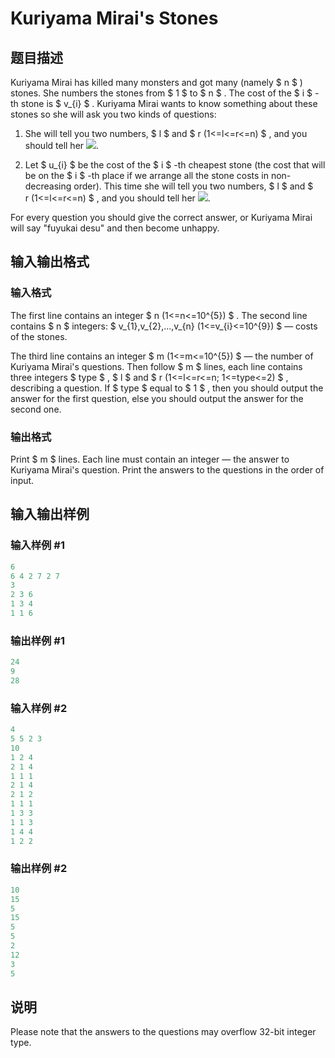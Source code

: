 # Kuriyama Mirai&#039;s Stones

## 题目描述

Kuriyama Mirai has killed many monsters and got many (namely $ n $ ) stones. She numbers the stones from $ 1 $ to $ n $ . The cost of the $ i $ -th stone is $ v_{i} $ . Kuriyama Mirai wants to know something about these stones so she will ask you two kinds of questions:

1. She will tell you two numbers, $ l $ and $ r (1<=l<=r<=n) $ , and you should tell her ![](https://cdn.luogu.com.cn/upload/vjudge_pic/CF433B/a68d6654cf2b25883008b776a62307a377b6be58.png).

2. Let $ u_{i} $ be the cost of the $ i $ -th cheapest stone (the cost that will be on the $ i $ -th place if we arrange all the stone costs in non-decreasing order). This time she will tell you two numbers, $ l $ and $ r (1<=l<=r<=n) $ , and you should tell her ![](https://cdn.luogu.com.cn/upload/vjudge_pic/CF433B/81f5c65268118775753c7eebcdd998c0bae9a99d.png).

For every question you should give the correct answer, or Kuriyama Mirai will say "fuyukai desu" and then become unhappy.

## 输入输出格式

### 输入格式

The first line contains an integer $ n (1<=n<=10^{5}) $ . The second line contains $ n $ integers: $ v_{1},v_{2},...,v_{n} (1<=v_{i}<=10^{9}) $ — costs of the stones.

The third line contains an integer $ m (1<=m<=10^{5}) $ — the number of Kuriyama Mirai's questions. Then follow $ m $ lines, each line contains three integers $ type $ , $ l $ and $ r (1<=l<=r<=n; 1<=type<=2) $ , describing a question. If $ type $ equal to $ 1 $ , then you should output the answer for the first question, else you should output the answer for the second one.

### 输出格式

Print $ m $ lines. Each line must contain an integer — the answer to Kuriyama Mirai's question. Print the answers to the questions in the order of input.

## 输入输出样例

### 输入样例 #1

```cpp
6
6 4 2 7 2 7
3
2 3 6
1 3 4
1 1 6

```
### 输出样例 #1

```cpp
24
9
28

```
### 输入样例 #2

```cpp
4
5 5 2 3
10
1 2 4
2 1 4
1 1 1
2 1 4
2 1 2
1 1 1
1 3 3
1 1 3
1 4 4
1 2 2

```
### 输出样例 #2

```cpp
10
15
5
15
5
5
2
12
3
5

```
## 说明

Please note that the answers to the questions may overflow 32-bit integer type.

